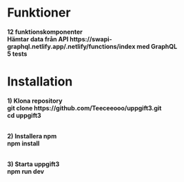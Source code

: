 <h1>Funktioner</h1>
<b>12 funktionskomponenter</b></br>
<b>Hämtar data från API https://swapi-graphql.netlify.app/.netlify/functions/index med GraphQL</br>
<b>5 tests</br>

<h1>Installation</h1>
<b>1) Klona repository</b></br>
git clone https://github.com/Teeceeooo/uppgift3.git</br>
cd uppgift3</br></br>

<b>2) Installera npm</b></br>
npm install</br></br>

<b>3) Starta uppgift3</b></br>
npm run dev
